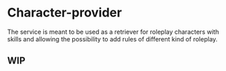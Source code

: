 # Character-provider

The service is meant to be used as a retriever for roleplay characters with skills and allowing the possibility to add rules of different kind of roleplay.

## WIP